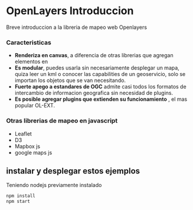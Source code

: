 # OpenLayers Introduccion

Breve introduccion a la libreria de mapeo web Openlayers


### Caracteristicas

- **Renderiza en canvas**, a diferencia de otras librerias que agregan elementos en 
- **Es modular**, puedes usarla sin necesariamente desplegar un mapa, quiza leer un kml o conocer las capabilities de un geoservicio, solo se importan los objetos que se van necesitando.
- **Fuerte apego a estandares de OGC** admite casi todos los formatos de intercambio de informacion geografica sin necesidad de plugins.
- **Es posible agregar plugins que extienden su funcionamiento** , el mas popular OL-EXT. 

### Otras librerias de mapeo en javascript

- Leaflet
- D3
- Mapbox js
- google maps js

## instalar y desplegar estos ejemplos

Teniendo nodejs previamente instalado

```bash
npm install
npm start
```


